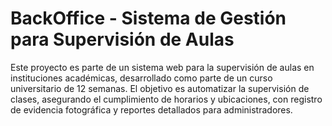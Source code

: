 # BackOffice - Sistema de Gestión para Supervisión de Aulas

Este proyecto es parte de un sistema web para la supervisión de aulas en instituciones académicas, desarrollado como parte de un curso universitario de 12 semanas. El objetivo es automatizar la supervisión de clases, asegurando el cumplimiento de horarios y ubicaciones, con registro de evidencia fotográfica y reportes detallados para administradores.